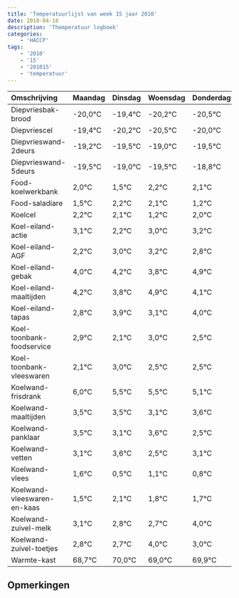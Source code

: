 ```yaml
---
title: 'Temperatuurlijst van week 15 jaar 2010'
date: 2010-04-18
description: 'Themperatuur logboek'
categories:
    - 'HACCP'
tags:
    - '2010'
    - '15'
    - '201015'
    - 'temperatuur'
---
```

|Omschrijving|Maandag|Dinsdag|Woensdag|Donderdag|Vrijdag|Zaterdag|Zondag|
|:---|:---|:---|:---|:---|:---|:---|:---|
|Diepvriesbak-brood|-20,0°C|-19,4°C|-20,2°C|-20,5°C|-20,0°C|-20,5°C|-19,8°C|
|Diepvriescel|-19,4°C|-20,2°C|-20,5°C|-20,0°C|-20,5°C|-19,8°C|-19,9°C|
|Diepvrieswand-2deurs|-19,2°C|-19,5°C|-19,0°C|-19,5°C|-18,8°C|-18,9°C|-19,8°C|
|Diepvrieswand-5deurs|-19,5°C|-19,0°C|-19,5°C|-18,8°C|-18,9°C|-19,8°C|-19,0°C|
|Food-koelwerkbank|2,0°C|1,5°C|2,2°C|2,1°C|1,2°C|2,0°C|2,2°C|
|Food-saladiare|1,5°C|2,2°C|2,1°C|1,2°C|2,0°C|2,2°C|1,8°C|
|Koelcel|2,2°C|2,1°C|1,2°C|2,0°C|2,2°C|1,8°C|2,9°C|
|Koel-eiland-actie|3,1°C|2,2°C|3,0°C|3,2°C|2,8°C|3,9°C|3,1°C|
|Koel-eiland-AGF|2,2°C|3,0°C|3,2°C|2,8°C|3,9°C|3,1°C|4,0°C|
|Koel-eiland-gebak|4,0°C|4,2°C|3,8°C|4,9°C|4,1°C|5,0°C|4,5°C|
|Koel-eiland-maaltijden|4,2°C|3,8°C|4,9°C|4,1°C|5,0°C|4,5°C|4,5°C|
|Koel-eiland-tapas|2,8°C|3,9°C|3,1°C|4,0°C|3,5°C|3,5°C|3,1°C|
|Koel-toonbank-foodservice|2,9°C|2,1°C|3,0°C|2,5°C|2,5°C|2,1°C|2,6°C|
|Koel-toonbank-vleeswaren|2,1°C|3,0°C|2,5°C|2,5°C|2,1°C|2,6°C|1,5°C|
|Koelwand-frisdrank|6,0°C|5,5°C|5,5°C|5,1°C|5,6°C|4,5°C|5,1°C|
|Koelwand-maaltijden|3,5°C|3,5°C|3,1°C|3,6°C|2,5°C|3,1°C|2,8°C|
|Koelwand-panklaar|3,5°C|3,1°C|3,6°C|2,5°C|3,1°C|2,8°C|2,7°C|
|Koelwand-vetten|3,1°C|3,6°C|2,5°C|3,1°C|2,8°C|2,7°C|4,0°C|
|Koelwand-vlees|1,6°C|0,5°C|1,1°C|0,8°C|0,7°C|2,0°C|1,0°C|
|Koelwand-vleeswaren-en-kaas|1,5°C|2,1°C|1,8°C|1,7°C|3,0°C|2,0°C|2,9°C|
|Koelwand-zuivel-melk|3,1°C|2,8°C|2,7°C|4,0°C|3,0°C|3,9°C|2,5°C|
|Koelwand-zuivel-toetjes|2,8°C|2,7°C|4,0°C|3,0°C|3,9°C|2,5°C|2,9°C|
|Warmte-kast|68,7°C|70,0°C|69,0°C|69,9°C|68,5°C|68,9°C|69,1°C|

## Opmerkingen


